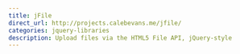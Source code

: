 ```yaml
---
title: jFile
direct_url: http://projects.calebevans.me/jfile/
categories: jquery-libraries
description: Upload files via the HTML5 File API, jQuery-style
---
```

